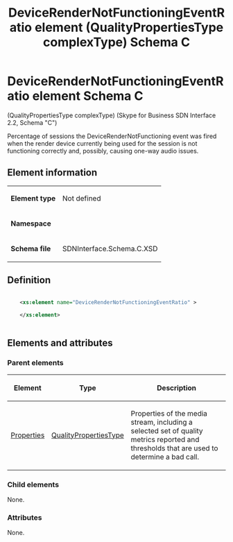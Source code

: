 ﻿---
title: DeviceRenderNotFunctioningEventRatio element (QualityPropertiesType complexType) Schema C
description: Describes the Schema C iteration of the DeviceRenderNotFunctioningEventRatio element and provides the element's definition and element information.
TOCTitle: DeviceRenderNotFunctioningEventRatio element
ms:assetid: a9e03e46-7197-bbe6-ad84-6a5fea1cfce5
ms:mtpsurl: https://msdn.microsoft.com/library/Mt404748(v=office.16)
ms:contentKeyID: 68250661
ms.date: 08/24/2015
mtps_version: v=office.16
dev_langs:
- xml
---

# DeviceRenderNotFunctioningEventRatio element Schema C

(QualityPropertiesType complexType) (Skype for Business SDN Interface 2.2, Schema "C")

Percentage of sessions the DeviceRenderNotFunctioning event was fired when the render device currently being used for the session is not functioning correctly and, possibly, causing one-way audio issues.

## Element information

<table>
<colgroup>
<col />
<col />
</colgroup>
<tbody>
<tr class="odd">
<td><p><strong>Element type</strong></p></td>
<td><p>Not defined</p></td>
</tr>
<tr class="even">
<td><p><strong>Namespace</strong></p></td>
<td><p></p></td>
</tr>
<tr class="odd">
<td><p><strong>Schema file</strong></p></td>
<td><p>SDNInterface.Schema.C.XSD</p></td>
</tr>
</tbody>
</table>


## Definition

```xml

    <xs:element name="DeviceRenderNotFunctioningEventRatio" >
    
    </xs:element>
  
```

## Elements and attributes

### Parent elements

<table>
<colgroup>
<col />
<col />
<col />
</colgroup>
<thead>
<tr class="header">
<th><p>Element</p></th>
<th><p>Type</p></th>
<th><p>Description</p></th>
</tr>
</thead>
<tbody>
<tr class="odd">
<td><p><a href="properties-element-qualitytype-complextype-skype-for-business-sdn-interface-2-2-schema-c.md">Properties</a></p></td>
<td><p><a href="qualitypropertiestype-complextype-skype-for-business-sdn-interface-2-2-schema-c.md">QualityPropertiesType</a></p></td>
<td><p>Properties of the media stream, including a selected set of quality metrics reported and thresholds that are used to determine a bad call.</p></td>
</tr>
</tbody>
</table>


### Child elements

None.

### Attributes

None.

